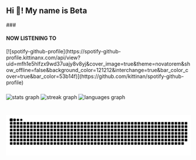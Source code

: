 <h2 align="left">Hi 👋! My name is Beta</h2>
###

<div align="left">
  <h4 align="left">NOW LISTENING TO</h4>
  [![spotify-github-profile](https://spotify-github-profile.kittinanx.com/api/view?uid=mfh1e5hlfzx9wd37uajy8v8yj&cover_image=true&theme=novatorem&show_offline=false&background_color=121212&interchange=true&bar_color_cover=true&bar_color=53b14f)](https://github.com/kittinan/spotify-github-profile)
</div>

###

<div align="left">
  <img src="https://github-readme-stats.vercel.app/api?username=Betapoisoner&hide_title=false&hide_rank=false&show_icons=true&include_all_commits=true&count_private=true&disable_animations=false&theme=dracula&locale=en&hide_border=false" height="150" alt="stats graph"  />
  <img src="https://streak-stats.demolab.com?user=Betapoisoner&locale=en&mode=daily&theme=dracula&hide_border=false&border_radius=5" height="150" alt="streak graph"  />
  <img src="https://github-readme-stats.vercel.app/api/top-langs?username=Betapoisoner&locale=en&hide_title=false&layout=compact&card_width=320&langs_count=5&theme=dracula&hide_border=false" height="150" alt="languages graph"  />
</div>

###

<br clear="both">

<img src="https://raw.githubusercontent.com/Betapoisoner/Betapoisoner/output/snake.svg" alt="Snake animation" />

###
